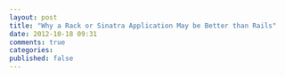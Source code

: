 ```yaml
---
layout: post
title: "Why a Rack or Sinatra Application May be Better than Rails"
date: 2012-10-18 09:31
comments: true
categories: 
published: false
---
```

